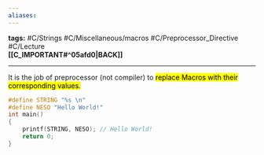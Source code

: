 ```yaml
---
aliases:
---
```

**tags:** #C/Strings #C/Miscellaneous/macros #C/Preprocessor_Directive #C/Lecture  
**[[C_IMPORTANT#^05afd0|BACK]]**

---
It is the job of preprocessor (not compiler) to <mark class="hltr-blue">replace Macros with their corresponding values.</mark>

```C
#define STRING "%s \n"
#define NESO "Hello World!"
int main()
{
	printf(STRING, NESO); // Hello World!
	return 0;
}
```